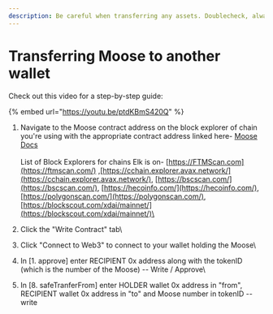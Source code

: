```yaml
---
description: Be careful when transferring any assets. Doublecheck, always.
---
```


# Transferring Moose to another wallet

Check out this video for a step-by-step guide:

{% embed url="https://youtu.be/ptdKBmS420Q" %}

1. Navigate to the Moose contract address on the block explorer of chain you're using with the appropriate contract address linked here- [Moose Docs](https://docs.elk.finance/tokens/moose-nft) \
   \
   List of Block Explorers for chains Elk is on- [https://FTMScan.com](https://ftmscan.com/) ,[https://cchain.explorer.avax.network/](https://cchain.explorer.avax.network/), [https://bscscan.com/](https://bscscan.com/), [https://hecoinfo.com/](https://hecoinfo.com/), [https://polygonscan.com/](https://polygonscan.com/), [https://blockscout.com/xdai/mainnet/](https://blockscout.com/xdai/mainnet/)\

2. Click the "Write Contract" tab\

3. Click "Connect to Web3" to connect to your wallet holding the Moose\

4. In \[1. approve] enter RECIPIENT 0x address along with the tokenID (which is the number of the Moose) -- Write / Approve\

5. In \[8. safeTranferFrom] enter HOLDER wallet 0x address in "from", RECIPIENT wallet 0x address in "to" and Moose number in tokenID -- write
